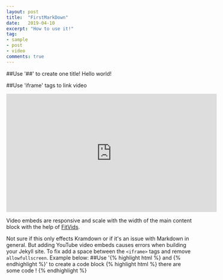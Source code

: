 ```yaml
---
layout: post
title:  "FirstMarkDown"
date:   2019-04-10
excerpt: "How to use it!"
tag:
- sample
- post
- video
comments: true
---
```

##Use '##' to create one title!
Hello world!

##Use 'iframe' tags to link video 
<iframe width="560" height="315" src="https://vd1.bdstatic.com/mda-hfg5qsfzh4792p4r/hd/mda-hfg5qsfzh4792p4r.mp4?auth_key=1554901310-0-0-a7d864ed2dc28f24b33b8bcc2fc2bb16&bcevod_channel=searchbox_feed&pd=bjh&abtest=all" frameborder="0"> </iframe>

Video embeds are responsive and scale with the width of the main content block with the help of [FitVids](http://fitvidsjs.com/).

Not sure if this only effects Kramdown or if it's an issue with Markdown in general. But adding YouTube video embeds causes errors when building your Jekyll site. To fix add a space between the `<iframe>` tags and remove `allowfullscreen`. Example below:
##Use '{% highlight html %} and {% endhighlight %}' to create a code block
{% highlight html %}
there are some code !
{% endhighlight %}
